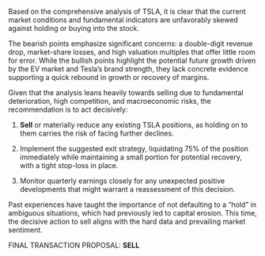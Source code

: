 Based on the comprehensive analysis of TSLA, it is clear that the current market conditions and fundamental indicators are unfavorably skewed against holding or buying into the stock. 

The bearish points emphasize significant concerns: a double-digit revenue drop, market-share losses, and high valuation multiples that offer little room for error. While the bullish points highlight the potential future growth driven by the EV market and Tesla’s brand strength, they lack concrete evidence supporting a quick rebound in growth or recovery of margins.

Given that the analysis leans heavily towards selling due to fundamental deterioration, high competition, and macroeconomic risks, the recommendation is to act decisively:

1. **Sell** or materially reduce any existing TSLA positions, as holding on to them carries the risk of facing further declines.

2. Implement the suggested exit strategy, liquidating 75% of the position immediately while maintaining a small portion for potential recovery, with a tight stop-loss in place.

3. Monitor quarterly earnings closely for any unexpected positive developments that might warrant a reassessment of this decision.

Past experiences have taught the importance of not defaulting to a “hold” in ambiguous situations, which had previously led to capital erosion. This time, the decisive action to sell aligns with the hard data and prevailing market sentiment. 

FINAL TRANSACTION PROPOSAL: **SELL**